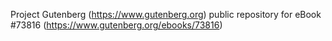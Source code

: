 Project Gutenberg (https://www.gutenberg.org) public repository for
eBook #73816 (https://www.gutenberg.org/ebooks/73816)
